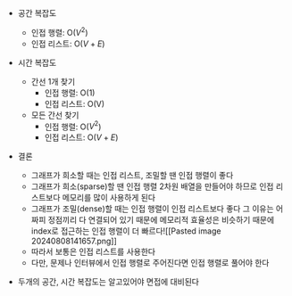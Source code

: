 - 공간 복잡도
	- 인접 행렬: O($V^2$)
	- 인접 리스트: O($V+E$)
- 시간 복잡도
	- 간선 1개 찾기
		- 인접 행렬: O(1)
		- 인접 리스트: O(V)
	- 모든 간선 찾기
		- 인접 행렬: O($V^2$)
		- 인접 리스트: O($V + E$)
- 결론
	- 그래프가 희소할 때는 인접 리스트, 조밀할 땐 인접 행렬이 좋다
	- 그래프가 희소(sparse)할 땐 인접 행렬 2차원 배열을 만들어야 하므로 인접 리스트보다 메모리를 많이 사용하게 된다
	- 그래프가 조밀(dense)할 때는 인접 행렬이 인접 리스트보다 좋다 그 이유는 어짜피 정점끼리 다 연결되어 있기 때문에 메모리적 효율성은 비슷하기 때문에 index로 접근하는 인접 행렬이 더 빠르다![[Pasted image 20240808141657.png]]
	- 따라서 보통은 인접 리스트를 사용한다
	- 다만, 문제나 인터뷰에서 인접 행렬로 주어진다면 인접 행렬로 풀어야 한다

- 두개의 공간, 시간 복잡도는 알고있어야 면접에 대비된다